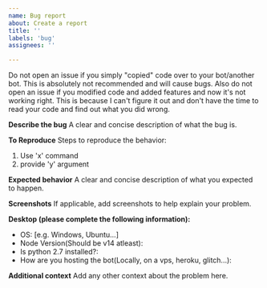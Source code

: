 ```yaml
---
name: Bug report
about: Create a report
title: ''
labels: 'bug'
assignees: ''

---
```


Do not open an issue if you simply "copied" code over to your bot/another bot. This is absolutely not recommended and will cause bugs. Also do not open an issue if you modified code and added features and now it's not working right. This is because I can't figure it out and don't have the time to read your code and find out what you did wrong.

**Describe the bug**
A clear and concise description of what the bug is.

**To Reproduce**
Steps to reproduce the behavior:
1. Use 'x' command
2. provide 'y' argument

**Expected behavior**
A clear and concise description of what you expected to happen.

**Screenshots**
If applicable, add screenshots to help explain your problem.

**Desktop (please complete the following information):**
 - OS: [e.g. Windows, Ubuntu...]
 - Node Version(Should be v14 atleast): 
 - Is python 2.7 installed?:
 - How are you hosting the bot(Locally, on a vps, heroku, glitch...):

**Additional context**
Add any other context about the problem here.
